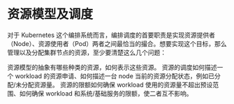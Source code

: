 # 资源模型及调度

对于 Kubernetes 这个编排系统而言，编排调度的首要职责是实现资源提供者（Node）、资源使用者（Pod）两者之间最恰当的撮合。想要实现这个目标，那么管理以及分配集群节点的资源，至少要清楚这么几个问题：

资源模型的抽象有哪些种类的资源，如何表示这些资源。
资源的调度如何描述一个 workload 的资源申请、如何描述一台 node 当前的资源分配状态，例如已分配/未分配资源量。
资源的限额如何确保 workload 使用的资源量不超出预设范围、如何确保 workload 和系统/基础服务的限额，使二者互不影响。
